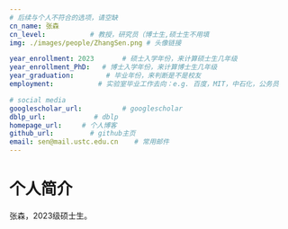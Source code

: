 ```yaml
---
# 后续与个人不符合的选项，请空缺
cn_name: 张森
cn_level:           # 教授，研究员（博士生,硕士生不用填
img: ./images/people/ZhangSen.png # 头像链接

year_enrollment: 2023       # 硕士入学年份，来计算硕士生几年级
year_enrollment_PhD:   # 博士入学年份，来计算博士生几年级
year_graduation:        # 毕业年份，来判断是不是校友
employment:           # 实验室毕业工作去向：e.g. 百度，MIT，中石化，公务员

# social media
googlescholar_url:          # googlescholar
dblp_url:            # dblp
homepage_url:     # 个人博客
github_url:         # github主页
email: sen@mail.ustc.edu.cn    # 常用邮件
---
```


# 个人简介

张森，2023级硕士生。